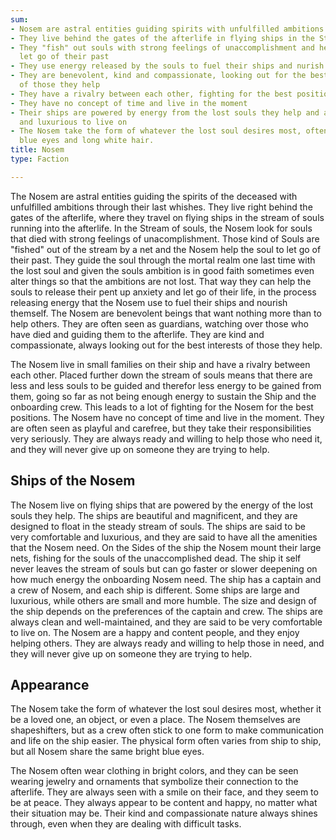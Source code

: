```yaml
---
sum:
- Nosem are astral entities guiding spirits with unfulfilled ambitions
- They live behind the gates of the afterlife in flying ships in the Stream of Souls
- They "fish" out souls with strong feelings of unaccomplishment and help them to
  let go of their past
- They use energy released by the souls to fuel their ships and nurish themselves
- They are benevolent, kind and compassionate, looking out for the best interests
  of those they help
- They have a rivalry between each other, fighting for the best positions
- They have no concept of time and live in the moment
- Their ships are powered by energy from the lost souls they help and are comfortable
  and luxurious to live on
- The Nosem take the form of whatever the lost soul desires most, often with bright
  blue eyes and long white hair.
title: Nosem
type: Faction

---
```



The Nosem are astral entities guiding the spirits of the deceased with unfulfilled ambitions through their last whishes.
They live right behind the gates of the afterlife, where they travel on flying ships in the stream of souls running into the afterlife.
In the Stream of souls, the Nosem look for souls that died with strong feelings of unacomplishment. Those kind of Souls are "fished" out of the stream by a net and the Nosem help the soul to let go of their past. They guide the soul through the mortal realm one last time with the lost soul and given the souls ambition is in good faith sometimes even alter things so that the ambitions are not lost.
That way they can help the souls to release their pent up anxiety and let go of their life, in the process releasing energy that the Nosem use to fuel their ships and nourish themself.
The Nosem are benevolent beings that want nothing more than to help others. They are often seen as guardians, watching over those who have died and guiding them to the afterlife. They are kind and compassionate, always looking out for the best interests of those they help.

The Nosem live in small families on their ship and have a rivalry between each other. Placed further down the stream of souls means that there are less and less souls to be guided and therefor less energy to be gained from them, going so far as not being enough energy to sustain the Ship and the onboarding crew. This leads to a lot of fighting for the Nosem for the best positions.
The Nosem have no concept of time and live in the moment. They are often seen as playful and carefree, but they take their responsibilities very seriously. They are always ready and willing to help those who need it, and they will never give up on someone they are trying to help.

## Ships of the Nosem

The Nosem live on flying ships that are powered by the energy of the lost souls they help. The ships are beautiful and magnificent, and they are designed to float in the steady stream of souls.
The ships are said to be very comfortable and luxurious, and they are said to have all the amenities that the Nosem need.
On the Sides of the ship the Nosem mount their large nets, fishing for the souls of the unaccomplished dead.
The ship it self never leaves the stream of souls but can go faster or slower deepening on how much energy the onboarding Nosem need.
The ship has a captain and a crew of Nosem, and each ship is different.
Some ships are large and luxurious, while others are small and more humble.
The size and design of the ship depends on the preferences of the captain and crew.
The ships are always clean and well-maintained, and they are said to be very comfortable to live on.
The Nosem are a happy and content people, and they enjoy helping others. They are always ready and willing to help those in need, and they will never give up on someone they are trying to help.

## Appearance

The Nosem take the form of whatever the lost soul desires most, whether it be a loved one, an object, or even a place. The Nosem themselves are shapeshifters, but as a crew often stick to one form to make communication and life on the ship easier. The physical form often varies from ship to ship, but all Nosem share the same bright blue eyes.

The Nosem often wear clothing in bright colors, and they can be seen wearing jewelry and ornaments that symbolize their connection to the afterlife.
They are always seen with a smile on their face, and they seem to be at peace. They always appear to be content and happy, no matter what their situation may be. 
Their kind and compassionate nature always shines through, even when they are dealing with difficult tasks.